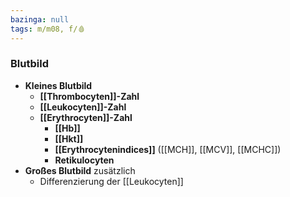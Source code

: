 ```yaml
---
bazinga: null
tags: m/m08, f/🩸
---
```

### Blutbild
- **Kleines Blutbild**
	- **[[Thrombocyten]]-Zahl**
	- **[[Leukocyten]]-Zahl**
	- **[[Erythrocyten]]-Zahl**
		- **[[Hb]]**
		- **[[Hkt]]**
		- **[[Erythrocytenindices]]** ([[MCH]], [[MCV]], [[MCHC]])
		- **Retikulocyten**
- **Großes Blutbild** zusätzlich
	- Differenzierung der [[Leukocyten]]